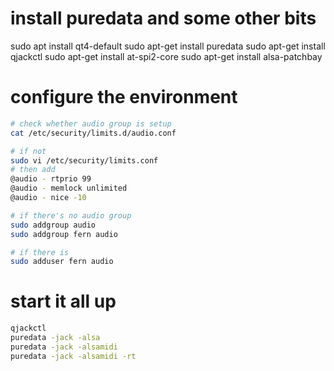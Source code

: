 # install puredata and some other bits
sudo apt install qt4-default
sudo apt-get install puredata
sudo apt-get install qjackctl
sudo apt-get install at-spi2-core
sudo apt-get install alsa-patchbay

# configure the environment
```bash
# check whether audio group is setup
cat /etc/security/limits.d/audio.conf

# if not
sudo vi /etc/security/limits.conf
# then add
@audio - rtprio 99
@audio - memlock unlimited
@audio - nice -10

# if there's no audio group
sudo addgroup audio
sudo addgroup fern audio

# if there is
sudo adduser fern audio
```

# start it all up
```bash
qjackctl
puredata -jack -alsa
puredata -jack -alsamidi
puredata -jack -alsamidi -rt
```

